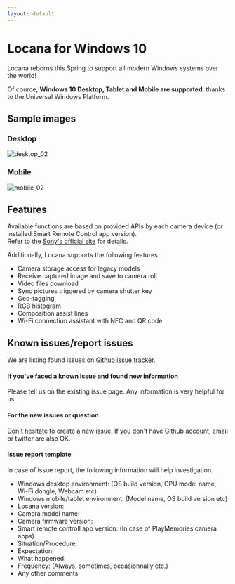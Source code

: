 ```yaml
---
layout: default
---
```


# Locana for Windows 10

Locana reborns this Spring to support all modern Windows systems over the world!

Of cource, **Windows 10 Desktop, Tablet and Mobile are supported**, thanks to the Universal Windows Platform.

## Sample images

### Desktop

![desktop_02]({{site.baseurl}}/images/sample_desktop_02.jpg)

### Mobile

![mobile_02]({{site.baseurl}}/images/sample_mobile_02.png)

## Features

Available functions are based on provided APIs by each camera device (or installed Smart Remote Control app version).  
Refer to the [Sony's official site](http://developer.sony.com/develop/cameras/) for details.

Additionally, Locana supports the following features.

- Camera storage access for legacy models
- Receive captured image and save to camera roll
- Video files download
- Sync pictures triggered by camera shutter key
- Geo-tagging
- RGB histogram
- Composition assist lines
- Wi-Fi connection assistant with NFC and QR code

## Known issues/report issues

We are listing found issues on [Github issue tracker](https://github.com/locana/locana/issues).

#### If you've faced a known issue and found new information

Please tell us on the existing issue page.
Any information is very helpful for us.  

#### For the new issues or question

Don't hesitate to create a new issue.
If you don't have Github account, email or twitter are also OK.

#### Issue report template

In case of issue report, the following information will help investigation.

- Windows desktop environment: (OS build version, CPU model name, Wi-Fi dongle, Webcam etc)
- Windows mobile/tablet environment: (Model name, OS build version etc)
- Locana version:
- Camera model name:
- Camera firmware version:
- Smart remote controll app version: (In case of PlayMemories camera apps)
- Situation/Procedure:
- Expectation:
- What happened:
- Frequency: (Always, sometimes, occasionnally etc.)
- Any other comments
